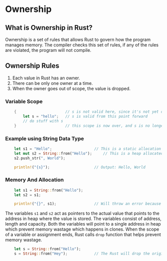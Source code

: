 # Ownership

## What is Ownership in Rust?
Ownership is a set of rules that allows Rust to govern how the program manages memory. The compiler checks this set of rules, if any of the rules are violated, the program will not compile.

## Ownership Rules
1. Each value in Rust has an owner.
2. There can be only one owner at a time.
3. When the owner goes out of scope, the value is dropped.

### Variable Scope
```rust
    {                      // s is not valid here, since it's not yet declared
        let s = "hello";   // s is valid from this point forward
        // do stuff with s
    }                      // this scope is now over, and s is no longer valid
```

### Example using String Data Type
```rust
    let s1 = "Hello";                   // This is a static allocation
    let mut s2 = String::from("Hello");     // This is a heap allocated String that is owned and can be growed (mutated).
    s2.push_str(", World");

    println!("{s}");                    // Output: Hello, World
```

### Memory And Allocation
```rust
    let s1 = String::from("Hello");
    let s2 = s1;

    println!("{}", s1);                 // Will throw an error because since the value of s1 has been moved to s2, Rust will delete the s1 variable.
```

The variables `s1` and `s2` act as pointers to the actual value that points to the address in heap where the value is stored. The variables consist of address, length and capacity. Both the variables will point to a single address in heap which prevent memory wastage which happens in clones. When the scope of a variable or assignment ends, Rust calls `drop` function that helps prevent memory wastage.

```rust
    let s = String::from("Hello");
    s = String::from("Hey");            // The Rust will drop the original value of s i.e. is Hello and the new value will be assigned, preventing memory wastage
```